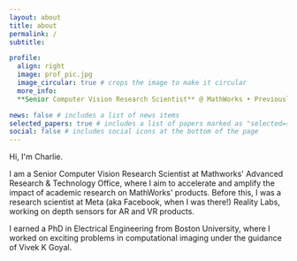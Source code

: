 ```yaml
---
layout: about
title: about
permalink: /
subtitle:

profile:
  align: right
  image: prof_pic.jpg
  image_circular: true # crops the image to make it circular
  more_info: 
  **Senior Computer Vision Research Scientist** @ MathWorks • Previously **research scientist** @ Meta Reality Labs

news: false # includes a list of news items
selected_papers: true # includes a list of papers marked as "selected={true}"
social: false # includes social icons at the bottom of the page
---
```


Hi, I'm Charlie.

I am a Senior Computer Vision Research Scientist at Mathworks' Advanced Research & Technology Office, where I aim to accelerate and amplify the impact of academic research on MathWorks' products. Before this, I was a research scientist at Meta (aka Facebook, when I was there!) Reality Labs, working on depth sensors for AR and VR products. 

I earned a PhD in Electrical Engineering from Boston University, where I worked on exciting problems in computational imaging under the guidance of Vivek K Goyal. 
